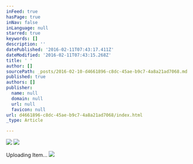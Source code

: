 ```yaml
---
inFeed: true
hasPage: true
inNav: false
inLanguage: null
starred: true
keywords: []
description: ''
datePublished: '2016-02-11T07:43:17.411Z'
dateModified: '2016-02-11T07:43:15.268Z'
title: ' '
author: []
sourcePath: _posts/2016-02-10-d4661896-c8dc-45ae-b9c7-4a8a21ad7068.md
published: true
authors: []
publisher:
  name: null
  domain: null
  url: null
  favicon: null
url: d4661896-c8dc-45ae-b9c7-4a8a21ad7068/index.html
_type: Article

---
```

![](https://the-grid-user-content.s3-us-west-2.amazonaws.com/b0f3153f-cd1e-464a-9fdc-75c6e913b026.png)
![](https://imgflo.herokuapp.com/graph/vahj1ThiexotieMo/957d49996f108eef09524ee18b9601b2/passthrough.jpg?height=600&input=https%3A%2F%2Fthe-grid-user-content.s3-us-west-2.amazonaws.com%2F002340aa-fca4-467f-ba66-2eb8f41f4e46.jpg)

Uploading Item...
![](https://the-grid-user-content.s3-us-west-2.amazonaws.com/002340aa-fca4-467f-ba66-2eb8f41f4e46.jpg)